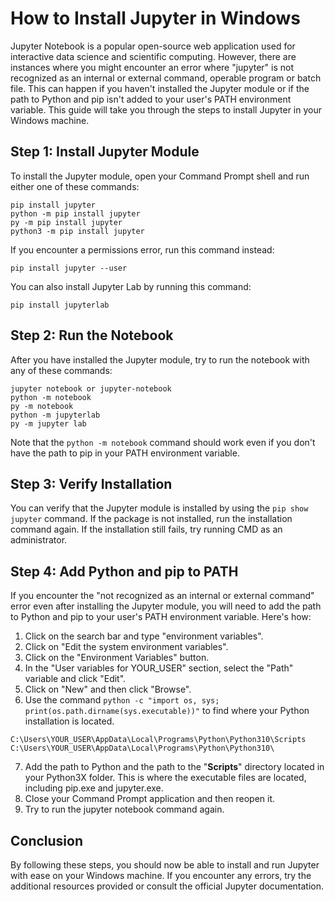 # How to Install Jupyter in Windows

Jupyter Notebook is a popular open-source web application used for interactive data science and scientific computing. However, there are instances where you might encounter an error where "jupyter" is not recognized as an internal or external command, operable program or batch file. This can happen if you haven't installed the Jupyter module or if the path to Python and pip isn't added to your user's PATH environment variable. This guide will take you through the steps to install Jupyter in your Windows machine.

## Step 1: Install Jupyter Module

To install the Jupyter module, open your Command Prompt shell and run either one of these commands:

```
pip install jupyter
python -m pip install jupyter
py -m pip install jupyter
python3 -m pip install jupyter
```

If you encounter a permissions error, run this command instead:

```
pip install jupyter --user
```

You can also install Jupyter Lab by running this command:

```
pip install jupyterlab
```

## Step 2: Run the Notebook

After you have installed the Jupyter module, try to run the notebook with any of these commands:

```
jupyter notebook or jupyter-notebook
python -m notebook
py -m notebook
python -m jupyterlab
py -m jupyter lab
```

Note that the `python -m notebook` command should work even if you don't have the path to pip in your PATH environment variable.

## Step 3: Verify Installation

You can verify that the Jupyter module is installed by using the `pip show jupyter` command. If the package is not installed, run the installation command again. If the installation still fails, try running CMD as an administrator.

## Step 4: Add Python and pip to PATH

If you encounter the "not recognized as an internal or external command" error even after installing the Jupyter module, you will need to add the path to Python and pip to your user's PATH environment variable. Here's how:

1. Click on the search bar and type "environment variables".
2. Click on "Edit the system environment variables".
3. Click on the "Environment Variables" button.
4. In the "User variables for YOUR_USER" section, select the "Path" variable and click "Edit".
5. Click on "New" and then click "Browse".
6. Use the command `python -c "import os, sys; print(os.path.dirname(sys.executable))"` to find where your Python installation is located.

```
C:\Users\YOUR_USER\AppData\Local\Programs\Python\Python310\Scripts
C:\Users\YOUR_USER\AppData\Local\Programs\Python\Python310\
```

7. Add the path to Python and the path to the "**Scripts**" directory located in your Python3X folder. This is where the executable files are located, including pip.exe and jupyter.exe.
8. Close your Command Prompt application and then reopen it.
9. Try to run the jupyter notebook command again.

## Conclusion

By following these steps, you should now be able to install and run Jupyter with ease on your Windows machine. If you encounter any errors, try the additional resources provided or consult the official Jupyter documentation.
